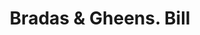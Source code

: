 ---
doi: 10.7916/D8795GV6
date_other: '1900'
date_other_textual: 1900-1909
form: printed ephemera
genre:
- Invoices
name:
- Bradas & Gheens
object_in_context_url: https://biggert.cul.columbia.edu/items/view/ave_biggert_01846
subject_hierarchical_geographic:
- Louisville, Kentucky, United States
subject_name:
- Bradas & Gheens
title: Bradas & Gheens. Bill
sort_title: Bradas & Gheens. Bill
call_number: ave_biggert_01846
coordinates:
- 38.22533333333334,-85.74166666666667
pid: ave_biggert_01846
identifiers: ave_biggert_01846
thumbnail: https://derivativo-3.library.columbia.edu/iiif/2/ldpd:490687/full/!256,256/0/native.jpg
permalink: /biggert/ave_biggert_01846/
layout: iiif-image-page
---